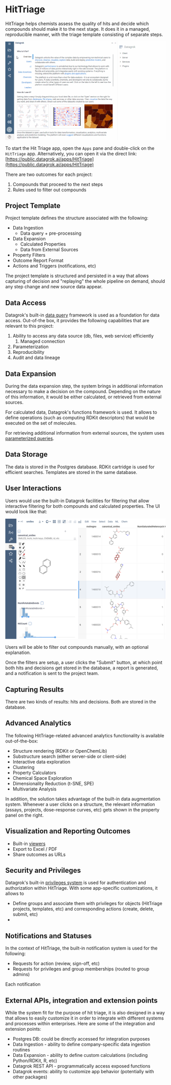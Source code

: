 # HitTriage

HitTriage helps chemists assess the quality of hits and decide which compounds should make it to the next stage. It does
it in a managed, reproducible manner, with the triage template consisting of separate steps.

![](images/hit-triage-workflow.gif)

To start the Hit Triage app, open the `Apps` pane and double-click on the `HitTriage` app.
Alternatively, you can open it via the direct link: [https://public.datagrok.ai/apps/HitTriage](https://public.datagrok.ai/apps/HitTriage)

There are two outcomes for each project:

1. Compounds that proceed to the next steps
2. Rules used to filter out compounds

## Project Template

Project template defines the structure associated with the following:

* Data Ingestion
    * Data query + pre-processing
* Data Expansion
    * Calculated Properties
    * Data from External Sources
* Property Filters
* Outcome Report Format
* Actions and Triggers (notifications, etc)

The project template is structured and persisted in a way that allows capturing of decision and "replaying" the whole
pipeline on demand, should any step change and new source data appear.

## Data Access

Datagrok's built-in [data query](../../help/access/data-query.md) framework is used as a foundation for data access.
Out-of-the box, it provides the following capabilities that are relevant to this project:

1. Ability to access any data source (db, files, web service) efficiently
    1. Managed connection
2. Parameterization
3. Reproducibility
4. Audit and data lineage

## Data Expansion

During the data expansion step, the system brings in additional information necessary to make a decision on the
compound. Depending on the nature of this information, it would be either calculated, or retrieved from external
sources.

For calculated data, Datagrok's functions framework is used. It allows to define operations (such as computing RDKit
descriptors) that would be executed on the set of molecules.

For retrieving additional information from external sources, the system uses
[parameterized queries](../../help/access/data-query.md).

## Data Storage

The data is stored in the Postgres database. RDKit cartridge is used for efficient searches. Templates are stored in the
same database.

## User Interactions

Users would use the built-in Datagrok facilities for filtering that allow interactive filtering for both compounds and
calculated properties. The UI would look like that:

![](images/hit-triage-filtering.png)

Users will be able to filter out compounds manually, with an optional explanation.

Once the filters are setup, a user clicks the "Submit" button, at which point both hits and decisions get stored in the
database, a report is generated, and a notification is sent to the project team.

## Capturing Results

There are two kinds of results: hits and decisions. Both are stored in the database.

## Advanced Analytics

The following HitTriage-related advanced analytics functionality is available out-of-the-box:

* Structure rendering (RDKit or OpenChemLib)
* Substructure search (either server-side or client-side)
* Interactive data exploration
* Clustering
* Property Calculators
* Chemical Space Exploration
* Dimensionality Reduction (t-SNE, SPE)
* Multivariate Analysis

In addition, the solution takes advantage of the built-in data augmentation system. Whenever a user clicks on a
structure, the relevant information (assays, projects, dose-response curves, etc)
gets shown in the property panel on the right.

## Visualization and Reporting Outcomes

* Built-in [viewers](../../help/visualize/viewers.md)
* Export to Excel / PDF
* Share outcomes as URLs

## Security and Privileges

Datagrok's built-in [privileges system](https://datagrok.ai/help/govern/security)
is used for authentication and authorization within HitTriage. With some app-specific customizations, it allows to

* Define groups and associate them with privileges for objects (HitTriage projects, templates, etc)
  and corresponding actions (create, delete, submit, etc)
*

## Notifications and Statuses

In the context of HitTriage, the built-in notification system is used for the following:

* Requests for action (review, sign-off, etc)
* Requests for privileges and group memberships (routed to group admins)

Each notification

## External APIs, integration and extension points

While the system fit for the purpose of hit triage, it is also designed in a way that allows to easily customize it in
order to integrate with different systems and processes within enterprises. Here are some of the integration and
extension points:

* Postgres DB: could be directly accessed for integration purposes
* Data Ingestion - ability to define company-specific data ingestion routines
* Data Expansion - ability to define custom calculations (including Python/RDKit, R, etc)
* Datagrok REST API - programmatically access exposed functions
* Datagrok events: ability to customize app behavior (potentially with other packages)
